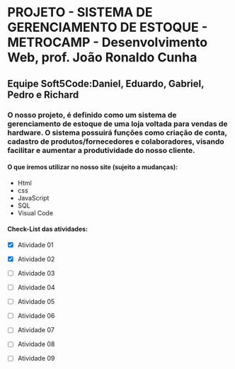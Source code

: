 # PROJETO - SISTEMA DE GERENCIAMENTO DE ESTOQUE - METROCAMP - Desenvolvimento Web, prof. João Ronaldo Cunha
## Equipe Soft5Code:Daniel, Eduardo, Gabriel, Pedro e Richard
### O nosso projeto, é definido como um sistema de gerenciamento de estoque de uma loja voltada para vendas de hardware. O sistema possuirá funções como criação de conta, cadastro de produtos/fornecedores e colaboradores, visando facilitar e aumentar a produtividade do nosso cliente.

#### O que iremos utilizar no nosso site (sujeito a mudanças):
- Html
- css
- JavaScript
- SQL
- Visual Code
  
#### Check-List das atividades:
- [x] Atividade 01
- [x] Atividade 02
- [ ] Atividade 03
- [ ] Atividade 04
- [ ] Atividade 05
- [ ] Atividade 06
- [ ] Atividade 07
- [ ] Atividade 08
- [ ] Atividade 09





        
